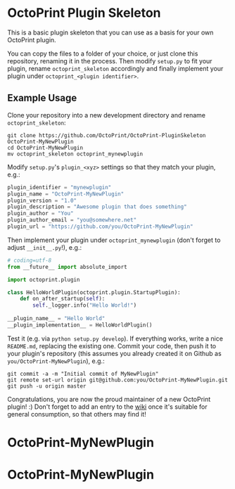 OctoPrint Plugin Skeleton
=========================

This is a basic plugin skeleton that you can use as a basis for your own OctoPrint plugin.

You can copy the files to a folder of your choice, or just clone this repository, renaming it in the process. Then 
modify ``setup.py`` to fit your plugin, rename ``octoprint_skeleton`` accordingly and finally implement your plugin 
under ``octoprint_<plugin identifier>``.

Example Usage
-------------

Clone your repository into a new development directory and rename ``octoprint_skeleton``:

    git clone https://github.com/OctoPrint/OctoPrint-PluginSkeleton OctoPrint-MyNewPlugin
    cd OctoPrint-MyNewPlugin
    mv octoprint_skeleton octoprint_mynewplugin

Modify `setup.py`'s `plugin_<xyz>` settings so that they match your plugin, e.g.:

``` python
plugin_identifier = "mynewplugin"
plugin_name = "OctoPrint-MyNewPlugin"
plugin_version = "1.0"
plugin_description = "Awesome plugin that does something"
plugin_author = "You"
plugin_author_email = "you@somewhere.net"
plugin_url = "https://github.com/you/OctoPrint-MyNewPlugin"
```

Then implement your plugin under ``octoprint_mynewplugin`` (don't forget to adjust ``__init__.py``!), e.g.:

``` python
# coding=utf-8
from __future__ import absolute_import

import octoprint.plugin

class HelloWorldPlugin(octoprint.plugin.StartupPlugin):
    def on_after_startup(self):
        self._logger.info("Hello World!")
        
__plugin_name__ = "Hello World"
__plugin_implementation__ = HelloWorldPlugin()
```

Test it (e.g. via ``python setup.py develop``). If everything works, write a nice ``README.md``, replacing the existing one.
Commit your code, then push it to your plugin's repository (this assumes you already created it on Github as
``you/OctoPrint-MyNewPlugin``), e.g.:

    git commit -a -m "Initial commit of MyNewPlugin"
    git remote set-url origin git@github.com:you/OctoPrint-MyNewPlugin.git
    git push -u origin master

Congratulations, you are now the proud maintainer of a new OctoPrint plugin! :) Don't forget to add an entry to the
[wiki](https://github.com/foosel/OctoPrint/wiki#plugins) once it's suitable for general consumption, so that others
may find it!
# OctoPrint-MyNewPlugin
# OctoPrint-MyNewPlugin
